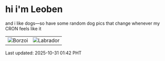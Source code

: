 # hi i'm Leoben

and i like dogs—so have some random dog pics that change whenever my CRON feels like it

|  |  |
|--------|----------|
| ![Borzoi](https://random-dog-vercel.vercel.app/api/random-borzoi?v=1761846162) | ![Labrador](https://random-dog-vercel.vercel.app/api/random-labrador?v=1761846162) |

Last updated: 2025-10-31 01:42 PHT
